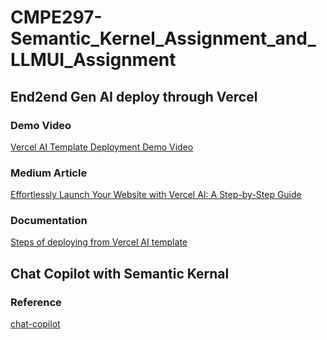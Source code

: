 # CMPE297-Semantic_Kernel_Assignment_and_LLMUI_Assignment

## End2end Gen AI deploy through Vercel

### Demo Video
[Vercel AI Template Deployment Demo Video](https://youtu.be/HoMKpNQTjcw)

### Medium Article
[Effortlessly Launch Your Website with Vercel AI: A Step-by-Step Guide](https://medium.com/@abraham.jkong/effortlessly-launch-your-website-with-vercel-ai-a-step-by-step-guide-8575145a22b4)

### Documentation
[Steps of deploying from Vercel AI template](https://scribehow.com/shared/Deploying_and_using_Liftoff_an_AI_interview_preparation_tool__HfFIAaPET1mZDG90Rif0cQ)

## Chat Copilot with Semantic Kernal



### Reference
[chat-copilot](https://github.com/microsoft/chat-copilot/)
